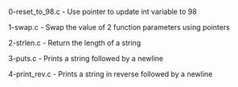 0-reset_to_98.c    - Use pointer to update int variable to 98

1-swap.c           - Swap the value of 2 function parameters using pointers

2-strlen.c         - Return the length of a string

3-puts.c           - Prints a string followed by a newline

4-print_rev.c      - Prints a string in reverse followed by a newline
